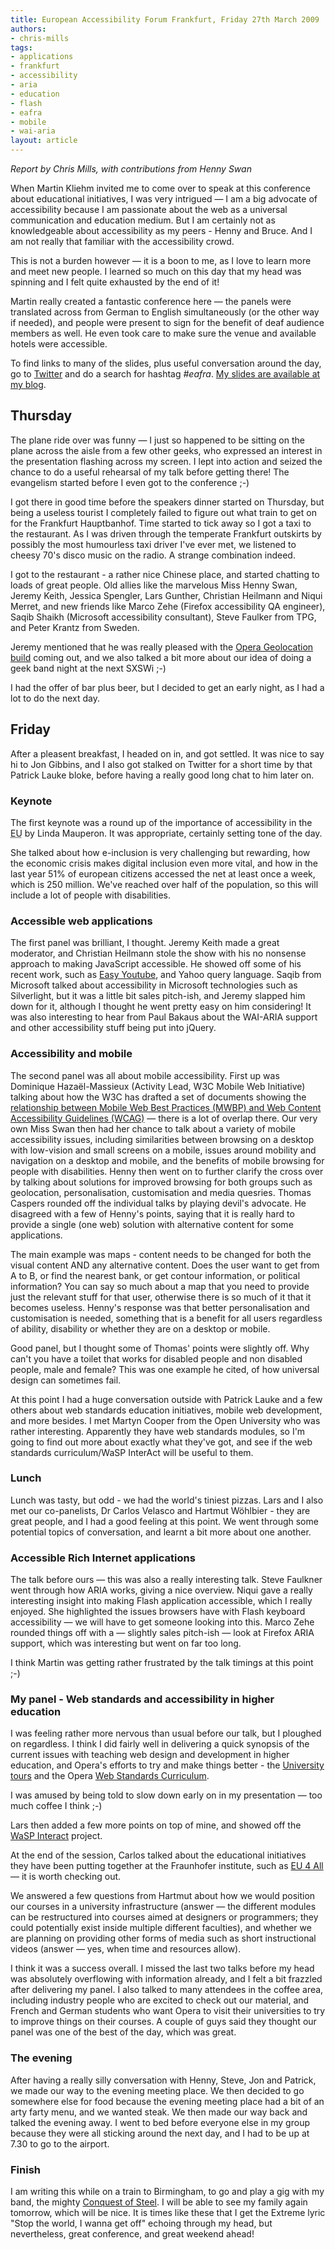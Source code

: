 ```yaml
---
title: European Accessibility Forum Frankfurt, Friday 27th March 2009
authors:
- chris-mills
tags:
- applications
- frankfurt
- accessibility
- aria
- education
- flash
- eafra
- mobile
- wai-aria
layout: article
---
```

<p><em>Report by Chris Mills, with contributions from Henny Swan</em></p>

<p>When Martin Kliehm invited me to come over to speak at this conference about educational initiatives, I was very intrigued — I am a big advocate of accessibility because I am passionate about the web as a universal communication and education medium. But I am certainly not as knowledgeable about accessibility as my peers - Henny and Bruce. And I am not really that familiar with the accessibility crowd.</p>

<p>This is not a burden however — it is a boon to me, as I love to learn more and meet new people. I learned so much on this day that my head was spinning and I felt quite exhausted by the end of it!</p>

<p>Martin really created a fantastic conference here — the panels were translated across from German to English simultaneously (or the other way if needed), and people were present to sign for the benefit of deaf audience members as well. He even took care to make sure the venue and available hotels were accessible.</p>

<p>To find links to many of the slides, plus useful conversation around the day, go to <a href="http://www.twitter.com">Twitter</a> and do a search for hashtag <em>#eafra</em>. <a href="http://my.opera.com/chrismills">My slides are available at my blog</a>.</p>

<h2>Thursday</h2>

<p>The plane ride over was funny — I just so happened to be sitting on the plane across the aisle from a few other geeks, who expressed an interest in the presentation flashing across my screen. I lept into action and seized the chance to do a useful rehearsal of my talk before getting there! The evangelism started before I even got to the conference ;-)</p>

<p>I got there in good time before the speakers dinner started on Thursday, but being a useless tourist I completely failed to figure out what train to get on for the Frankfurt Hauptbanhof. Time started to tick away so I got a taxi to the restaurant. As I was driven through the temperate Frankfurt outskirts by possibly the most humourless taxi driver I&#39;ve ever met, we listened to cheesy 70&#39;s disco music on the radio. A strange combination indeed.</p>

<p>I got to the restaurant - a rather nice Chinese place, and started chatting to loads of great people. Old allies like the marvelous Miss Henny Swan, Jeremy Keith, Jessica Spengler, Lars Gunther, Christian Heilmann and Niqui Merret, and new friends like Marco Zehe (Firefox accessibility QA engineer), Saqib Shaikh (Microsoft accessibility consultant), Steve Faulker from TPG, and Peter Krantz from Sweden.</p>

<p>Jeremy mentioned that he was really pleased with the <a href="http://labs.opera.com/news/2009/03/26/">Opera Geolocation build</a> coming out, and we also talked a bit more about our idea of doing a geek band night at the next SXSWi ;-)</p>

<p>I had the offer of bar plus beer, but I decided to get an early night, as I had a lot to do the next day.</p>

<h2>Friday</h2>

<p>After a pleasent breakfast, I headed on in, and got settled. It was nice to say hi to Jon Gibbins, and I also got stalked on Twitter for a short time by that Patrick Lauke bloke, before having a really good long chat to him later on.</p>

<h3>Keynote</h3>

<p>The first keynote was a round up of the importance of accessibility in the <acronym title="European Union">EU</acronym> by Linda Mauperon. It was appropriate, certainly setting tone of the day.</p>

<p>She talked about how e-inclusion is very challenging but rewarding, how the economic crisis makes digital inclusion even more vital, and how in the last year 51% of european citizens accessed the net at least once a week, which is 250 million. We&#39;ve reached over half of the population, so this will include a lot of people with disabilities.</p>

<h3>Accessible web applications</h3>

<p>The first panel was brilliant, I thought. Jeremy Keith made a great moderator, and Christian Heilmann stole the show with his no nonsense approach to making JavaScript accessible. He showed off some of his recent work, such as <a href="http://icant.co.uk/easy-youtube/">Easy Youtube</a>, and Yahoo query language. Saqib from Microsoft talked about accessibility in Microsoft technologies such as Silverlight, but it was a little bit sales pitch-ish, and Jeremy slapped him down for it, although I thought he went pretty easy on him considering! It was also interesting to hear from Paul Bakaus about the WAI-ARIA support and other accessibility stuff being put into jQuery.</p>

<h3>Accessibility and mobile</h3>

<p>The second panel was all about mobile accessibility. First up was Dominique Hazaël-Massieux (Activity Lead, W3C Mobile Web Initiative) talking about how the W3C has drafted a set of documents showing the <a href="http://www.w3.org/WAI/mobile/">relationship between Mobile Web Best Practices (MWBP) and Web Content Accessibility Guidelines (WCAG)</a> — there is a lot of overlap there. Our very own Miss Swan then had her chance to talk about a variety of mobile accessibility issues, including similarities between browsing on a desktop with low-vision and small screens on a mobile, issues around mobility and navigation on a desktop and mobile, and the benefits of mobile browsing for people with disabilities. Henny then went on to further clarify the cross over by talking about solutions for improved browsing for both groups such as geolocation, personalisation, customisation and media quesries. Thomas Caspers rounded off the individual talks by playing devil&#39;s advocate. He disagreed with a few of Henny&#39;s points, saying that it is really hard to provide a single (one web) solution with alternative content for some applications.</p>

<p>The main example was maps - content needs to be changed for both the visual content AND any alternative content. Does the user want to get from A to B, or find the nearest bank, or get contour information, or political information? You can say so much about a map that you need to provide just the relevant stuff for that user, otherwise there is so much of it that it becomes useless. Henny&#39;s response was that better personalisation and customisation is needed, something that is a benefit for all users regardless of ability, disability or whether they are on a desktop or mobile.</p>

<p>Good panel, but I thought some of Thomas&#39; points were slightly off. Why can&#39;t you have a toilet that works for disabled people and non disabled people, male and female? This was one example he cited, of how universal design can sometimes fail.</p>

<p>At this point I had a huge conversation outside with Patrick Lauke and a few others about web standards education initiatives, mobile web development, and more besides. I met Martyn Cooper from the Open University who was rather interesting. Apparently they have web standards modules, so I&#39;m going to find out more about exactly what they&#39;ve got, and see if the web standards curriculum/WaSP InterAct will be useful to them.</p>

<h3>Lunch</h3>

<p>Lunch was tasty, but odd - we had the world&#39;s tiniest pizzas. Lars and I also met our co-panelists, Dr Carlos Velasco and Hartmut Wöhlbier - they are great people, and I had a good feeling at this point. We went through some potential topics of conversation, and learnt a bit more about one another.</p>

<h3>Accessible Rich Internet applications</h3>

<p>The talk before ours — this was also a really interesting talk. Steve Faulkner went through how ARIA works, giving a nice overview. Niqui gave a really interesting insight into making Flash application accessible, which I really enjoyed. She highlighted the issues browsers have with Flash keyboard accessibility — we will have to get someone looking into this. Marco Zehe rounded things off with a — slightly sales pitch-ish — look at Firefox ARIA support, which was interesting but went on far too long.</p>

<p>I think Martin was getting rather frustrated by the talk timings at this point ;-)</p>

<h3>My panel - Web standards and accessibility in higher education</h3>

<p>I was feeling rather more nervous than usual before our talk, but I ploughed on regardless. I think I did fairly well in delivering a quick synopsis of the current issues with teaching web design and development in higher education, and Opera&#39;s efforts to try and make things better - the <a href="http://www.opera.com/company/education/tours/">University tours</a> and the Opera <a href="http://www.opera.com/wsc/">Web Standards Curriculum</a>.</p>

<p>I was amused by being told to slow down early on in my presentation — too much coffee I think ;-)</p>

<p>Lars then added a few more points on top of mine, and showed off the <a href="http://interact.webstandards.org">WaSP Interact</a> project.</p>

<p>At the end of the session, Carlos talked about the educational initiatives they have been putting together at the Fraunhofer institute, such as <a href="http://www.eu4all-project.eu/">EU 4 All</a> — it is worth checking out.</p>

<p>We answered a few questions from Hartmut about how we would position our courses in a university infrastructure (answer — the different modules can be restructured into courses aimed at designers or programmers; they could potentially exist inside multiple different faculties), and whether we are planning on providing other forms of media such as short instructional videos (answer — yes, when time and resources allow).</p>

<p>I think it was a success overall. I missed the last two talks before my head was absolutely overflowing with information already, and I felt a bit frazzled after delivering my panel. I also talked to many attendees in the coffee area, including industry people who are excited to check out our material, and French and German students who want Opera to visit their universities to try to improve things on their courses. A couple of guys said they thought our panel was one of the best of the day, which was great.</p>

<h3>The evening</h3>

<p>After having a really silly conversation with Henny, Steve, Jon and Patrick, we made our way to the evening meeting place. We then decided to go somewhere else for food because the evening meeting place had a bit of an arty farty menu, and we wanted steak. We then made our way back and talked the evening away. I went to bed before everyone else in my group because they were all sticking around the next day, and I had to be up at 7.30 to go to the airport.</p>

<h3>Finish</h3>

<p>I am writing this while on a train to Birmingham, to go and play a gig with my band, the mighty <a href="http://www.conquestofsteel.co.uk">Conquest of Steel</a>. I will be able to see my family again tomorrow, which will be nice. It is times like these that I get the Extreme lyric &quot;Stop the world, I wanna get off&quot; echoing through my head, but nevertheless, great conference, and great weekend ahead!</p>
